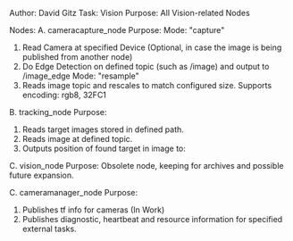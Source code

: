 Author: David Gitz
Task: Vision
Purpose: All Vision-related Nodes

Nodes:
A. cameracapture_node
Purpose:
Mode: "capture"
1. Read Camera at specified Device (Optional, in case the image is being published from another node)
2. Do Edge Detection on defined topic (such as <camera>/image) and output to  <camera>/image_edge
Mode: "resample"
1. Reads image topic and rescales to match configured size.  Supports encoding: rgb8, 32FC1

B. tracking_node
Purpose:
1. Reads target images stored in defined path.
2. Reads image at defined topic.
3. Outputs position of found target in image to: 

C. vision_node
Purpose: Obsolete node, keeping for archives and possible future expansion.

C. cameramanager_node
Purpose: 
1. Publishes tf info for cameras (In Work)
2. Publishes diagnostic, heartbeat and resource information for specified external tasks.
